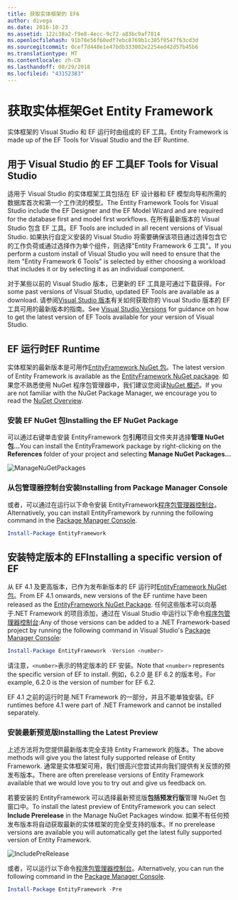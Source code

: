 ```yaml
---
title: 获取实体框架的 EF6
author: divega
ms.date: 2016-10-23
ms.assetid: 122c38a2-f9e8-4ecc-9c72-a83bc9af7814
ms.openlocfilehash: 91b78e56f60edf7ebc8769b1c385f8547f63cd3d
ms.sourcegitcommit: 0cef7d448e1e47bdb333002e2254ed42d57b45b6
ms.translationtype: MT
ms.contentlocale: zh-CN
ms.lasthandoff: 08/29/2018
ms.locfileid: "43152383"
---
```

# <a name="get-entity-framework"></a><span data-ttu-id="014cd-102">获取实体框架</span><span class="sxs-lookup"><span data-stu-id="014cd-102">Get Entity Framework</span></span>
<span data-ttu-id="014cd-103">实体框架的 Visual Studio 和 EF 运行时由组成的 EF 工具。</span><span class="sxs-lookup"><span data-stu-id="014cd-103">Entity Framework is made up of the EF Tools for Visual Studio and the EF Runtime.</span></span>

## <a name="ef-tools-for-visual-studio"></a><span data-ttu-id="014cd-104">用于 Visual Studio 的 EF 工具</span><span class="sxs-lookup"><span data-stu-id="014cd-104">EF Tools for Visual Studio</span></span>

<span data-ttu-id="014cd-105">适用于 Visual Studio 的实体框架工具包括在 EF 设计器和 EF 模型向导和所需的数据库首次和第一个工作流的模型。</span><span class="sxs-lookup"><span data-stu-id="014cd-105">The Entity Framework Tools for Visual Studio include the EF Designer and the EF Model Wizard and are required for the database first and model first workflows.</span></span> <span data-ttu-id="014cd-106">在所有最新版本的 Visual Studio 包含 EF 工具。</span><span class="sxs-lookup"><span data-stu-id="014cd-106">EF Tools are included in all recent versions of Visual Studio.</span></span> <span data-ttu-id="014cd-107">如果执行自定义安装的 Visual Studio 将需要确保该项目通过选择包含它的工作负荷或通过选择作为单个组件，则选择"Entity Framework 6 工具"。</span><span class="sxs-lookup"><span data-stu-id="014cd-107">If you perform a custom install of Visual Studio you will need to ensure that the item "Entity Framework 6 Tools" is selected by either choosing a workload that includes it or by selecting it as an individual component.</span></span>

<span data-ttu-id="014cd-108">对于某些以前的 Visual Studio 版本，已更新的 EF 工具是可通过下载获得。</span><span class="sxs-lookup"><span data-stu-id="014cd-108">For some past versions of Visual Studio, updated EF Tools are available as a download.</span></span> <span data-ttu-id="014cd-109">请参阅[Visual Studio 版本](~/ef6/what-is-new/visual-studio.md)有关如何获取你的 Visual Studio 版本的 EF 工具可用的最新版本的指南。</span><span class="sxs-lookup"><span data-stu-id="014cd-109">See [Visual Studio Versions](~/ef6/what-is-new/visual-studio.md) for guidance on how to get the latest version of EF Tools available for your version of Visual Studio.</span></span>

## <a name="ef-runtime"></a><span data-ttu-id="014cd-110">EF 运行时</span><span class="sxs-lookup"><span data-stu-id="014cd-110">EF Runtime</span></span>

<span data-ttu-id="014cd-111">实体框架的最新版本是可用作[EntityFramework NuGet 包](http://nuget.org/packages/EntityFramework/)。</span><span class="sxs-lookup"><span data-stu-id="014cd-111">The latest version of Entity Framework is available as the [EntityFramework NuGet package](http://nuget.org/packages/EntityFramework/).</span></span> <span data-ttu-id="014cd-112">如果您不熟悉使用 NuGet 程序包管理器中，我们建议您阅读[NuGet 概述](https://docs.microsoft.com/nuget/consume-packages/overview-and-workflow)。</span><span class="sxs-lookup"><span data-stu-id="014cd-112">If you are not familiar with the NuGet Package Manager, we encourage you to read the [NuGet Overview](https://docs.microsoft.com/nuget/consume-packages/overview-and-workflow).</span></span>

### <a name="installing-the-ef-nuget-package"></a><span data-ttu-id="014cd-113">安装 EF NuGet 包</span><span class="sxs-lookup"><span data-stu-id="014cd-113">Installing the EF NuGet Package</span></span>

<span data-ttu-id="014cd-114">可以通过右键单击安装 EntityFramework 包**引用**项目文件夹并选择**管理 NuGet 包...**</span><span class="sxs-lookup"><span data-stu-id="014cd-114">You can install the EntityFramework package by right-clicking on the **References** folder of your project and selecting **Manage NuGet Packages…**</span></span>

![ManageNuGetPackages](~/ef6/media/managenugetpackages.png)

### <a name="installing-from-package-manager-console"></a><span data-ttu-id="014cd-116">从包管理器控制台安装</span><span class="sxs-lookup"><span data-stu-id="014cd-116">Installing from Package Manager Console</span></span>

<span data-ttu-id="014cd-117">或者，可以通过在运行以下命令安装 EntityFramework[程序包管理器控制台](http://docs.nuget.org/docs/start-here/using-the-package-manager-console)。</span><span class="sxs-lookup"><span data-stu-id="014cd-117">Alternatively, you can install EntityFramework by running the following command in the [Package Manager Console](http://docs.nuget.org/docs/start-here/using-the-package-manager-console).</span></span>

``` powershell
Install-Package EntityFramework
```

## <a name="installing-a-specific-version-of-ef"></a><span data-ttu-id="014cd-118">安装特定版本的 EF</span><span class="sxs-lookup"><span data-stu-id="014cd-118">Installing a specific version of EF</span></span>

<span data-ttu-id="014cd-119">从 EF 4.1 及更高版本，已作为发布新版本的 EF 运行时[EntityFramework NuGet 包](https://www.nuget.org/packages/EntityFramework/)。</span><span class="sxs-lookup"><span data-stu-id="014cd-119">From EF 4.1 onwards, new versions of the EF runtime have been released as the [EntityFramework NuGet Package](https://www.nuget.org/packages/EntityFramework/).</span></span> <span data-ttu-id="014cd-120">任何这些版本可以向基于.NET Framework 的项目添加，通过在 Visual Studio 中运行以下命令[程序包管理器控制台](http://docs.nuget.org/docs/start-here/using-the-package-manager-console):</span><span class="sxs-lookup"><span data-stu-id="014cd-120">Any of those versions can be added to a .NET Framework-based project by running the following command in Visual Studio's [Package Manager Console](http://docs.nuget.org/docs/start-here/using-the-package-manager-console):</span></span>

``` powershell
Install-Package EntityFramework -Version <number>
```

<span data-ttu-id="014cd-121">请注意，`<number>`表示的特定版本的 EF 安装。</span><span class="sxs-lookup"><span data-stu-id="014cd-121">Note that `<number>` represents the specific version of EF to install.</span></span> <span data-ttu-id="014cd-122">例如，6.2.0 是 EF 6.2 的版本号。</span><span class="sxs-lookup"><span data-stu-id="014cd-122">For example, 6.2.0 is the version of number for EF 6.2.</span></span>   

<span data-ttu-id="014cd-123">EF 4.1 之前的运行时是.NET Framework 的一部分，并且不能单独安装。</span><span class="sxs-lookup"><span data-stu-id="014cd-123">EF runtimes before 4.1 were part of .NET Framework and cannot be installed separately.</span></span>

### <a name="installing-the-latest-preview"></a><span data-ttu-id="014cd-124">安装最新预览版</span><span class="sxs-lookup"><span data-stu-id="014cd-124">Installing the Latest Preview</span></span>

<span data-ttu-id="014cd-125">上述方法将为您提供最新版本完全支持 Entity Framework 的版本。</span><span class="sxs-lookup"><span data-stu-id="014cd-125">The above methods will give you the latest fully supported release of Entity Framework.</span></span> <span data-ttu-id="014cd-126">通常是实体框架可用，我们很高兴您尝试并向我们提供有关反馈的预发布版本。</span><span class="sxs-lookup"><span data-stu-id="014cd-126">There are often prerelease versions of Entity Framework available that we would love you to try out and give us feedback on.</span></span>

<span data-ttu-id="014cd-127">若要安装的 EntityFramework 可以选择最新预览版**包括预发行版**管理 NuGet 包窗口中。</span><span class="sxs-lookup"><span data-stu-id="014cd-127">To install the latest preview of EntityFramework you can select **Include Prerelease** in the Manage NuGet Packages window.</span></span> <span data-ttu-id="014cd-128">如果不有任何预发布版本将自动获取最新的实体框架的完全受支持的版本。</span><span class="sxs-lookup"><span data-stu-id="014cd-128">If no prerelease versions are available you will automatically get the latest fully supported version of Entity Framework.</span></span>

![IncludePreRelease](~/ef6/media/includeprerelease.png)

<span data-ttu-id="014cd-130">或者，可以运行以下命令[程序包管理器控制台](http://docs.nuget.org/docs/start-here/using-the-package-manager-console)。</span><span class="sxs-lookup"><span data-stu-id="014cd-130">Alternatively, you can run the following command in the [Package Manager Console](http://docs.nuget.org/docs/start-here/using-the-package-manager-console).</span></span>

``` powershell
Install-Package EntityFramework -Pre
```
